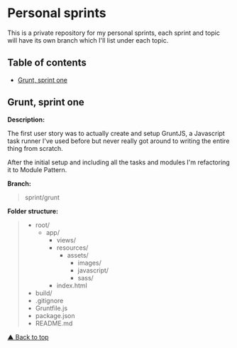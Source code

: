 # Personal sprints

This is a private repository for my personal sprints, each sprint and topic will have its own branch which I'll list under each topic.

## Table of contents

- [Grunt, sprint one](#grunt)

## Grunt, sprint one

**Description:**

The first user story was to actually create and setup GruntJS, a Javascript task runner I've used before but never really got around to writing the entire thing from scratch. 

After the initial setup and including all the tasks and modules I'm refactoring it to Module Pattern.


**Branch:**
> sprint/grunt

**Folder structure:**

> - root/
>   - app/
>       - views/
>       - resources/
>           - assets/
>               - images/
>               - javascript/
>               - sass/
>       - index.html
> - build/
> - .gitignore
> - Gruntfile.js
> - package.json
> - README.md
	


[▲ Back to top](#personalsprints)
